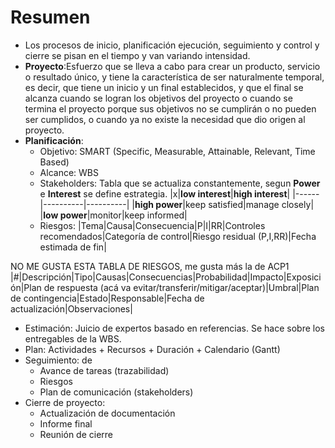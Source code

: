 # Resumen
- Los procesos de inicio, planificación ejecución, seguimiento y control y cierre se pisan en el tiempo y van variando intensidad.
- **Proyecto**:Esfuerzo que se lleva a cabo para crear un producto, servicio o resultado único, y tiene la característica de ser naturalmente temporal, es decir, que tiene un inicio y un final establecidos, y que el final se alcanza cuando se logran los objetivos del proyecto o cuando se termina el proyecto porque sus objetivos no se cumplirán o no pueden ser cumplidos, o cuando ya no existe la necesidad que dio origen al proyecto.
- **Planificación**:
  - Objetivo: SMART (Specific, Measurable, Attainable, Relevant, Time Based)
  - Alcance: WBS
  - Stakeholders: Tabla que se actualiza constantemente, segun **Power** e **Interest** se define estrategia.
|x|**low interest**|**high interest**|
|------|----------|----------|
|**high power**|keep satisfied|manage closely|
|**low power**|monitor|keep informed|
  - Riesgos: 
|Tema|Causa|Consecuencia|P|I|RR|Controles recomendados|Categoría de control|Riesgo residual (P,I,RR)|Fecha estimada de fin|

NO ME GUSTA ESTA TABLA DE RIESGOS, me gusta más la de ACP1
|#|Descripción|Tipo|Causas|Consecuencias|Probabilidad|Impacto|Exposición|Plan de respuesta (acá va evitar/transferir/mitigar/aceptar)|Umbral|Plan de contingencia|Estado|Responsable|Fecha de actualización|Observaciones|

  - Estimación: Juicio de expertos basado en referencias. Se hace sobre los entregables de la WBS.
  - Plan: Actividades + Recursos + Duración + Calendario (Gantt)
  - Seguimiento: de
    - Avance de tareas (trazabilidad)
    - Riesgos
    - Plan de comunicación (stakeholders)
  - Cierre de proyecto:
    - Actualización de documentación
    - Informe final
    - Reunión de cierre

